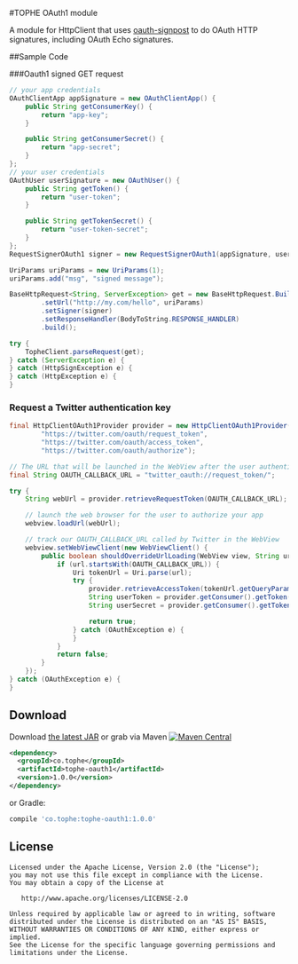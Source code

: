 #TOPHE OAuth1 module

A module for HttpClient that uses [oauth-signpost][1] to do OAuth HTTP signatures, including OAuth Echo signatures.

##Sample Code

###Oauth1 signed GET request

```java
// your app credentials
OAuthClientApp appSignature = new OAuthClientApp() {
    public String getConsumerKey() {
        return "app-key";
    }

    public String getConsumerSecret() {
        return "app-secret";
    }
};
// your user credentials
OAuthUser userSignature = new OAuthUser() {
    public String getToken() {
        return "user-token";
    }

    public String getTokenSecret() {
        return "user-token-secret";
    }
};
RequestSignerOAuth1 signer = new RequestSignerOAuth1(appSignature, userSignature);

UriParams uriParams = new UriParams(1);
uriParams.add("msg", "signed message");

BaseHttpRequest<String, ServerException> get = new BaseHttpRequest.Builder<String, ServerException>()
        .setUrl("http://my.com/hello", uriParams)
        .setSigner(signer)
        .setResponseHandler(BodyToString.RESPONSE_HANDLER)
        .build();

try {
    TopheClient.parseRequest(get);
} catch (ServerException e) {
} catch (HttpSignException e) {
} catch (HttpException e) {
}
```

### Request a Twitter authentication key
```java
final HttpClientOAuth1Provider provider = new HttpClientOAuth1Provider(appSignature,
        "https://twitter.com/oauth/request_token",
        "https://twitter.com/oauth/access_token",
        "https://twitter.com/oauth/authorize");

// The URL that will be launched in the WebView after the user authenticates successfully
final String OAUTH_CALLBACK_URL = "twitter_oauth://request_token/";

try {
    String webUrl = provider.retrieveRequestToken(OAUTH_CALLBACK_URL);

    // launch the web browser for the user to authorize your app
    webview.loadUrl(webUrl);

    // track our OAUTH_CALLBACK_URL called by Twitter in the WebView
    webview.setWebViewClient(new WebViewClient() {
        public boolean shouldOverrideUrlLoading(WebView view, String url) {
            if (url.startsWith(OAUTH_CALLBACK_URL)) {
                Uri tokenUrl = Uri.parse(url);
                try {
                    provider.retrieveAccessToken(tokenUrl.getQueryParameter("oauth_verifier"));
                    String userToken = provider.getConsumer().getToken();
                    String userSecret = provider.getConsumer().getTokenSecret();

                    return true;
                } catch (OAuthException e) {
                }
            }
            return false;
        }
    });
} catch (OAuthException e) {
}
```

## Download

Download [the latest JAR][2] or grab via Maven [![Maven Central](https://maven-badges.herokuapp.com/maven-central/co.tophe/tophe-oauth1/badge.svg?style=flat)](https://maven-badges.herokuapp.com/maven-central/co.tophe/tophe-oauth1)
```xml
<dependency>
  <groupId>co.tophe</groupId>
  <artifactId>tophe-oauth1</artifactId>
  <version>1.0.0</version>
</dependency>
```
or Gradle:
```groovy
compile 'co.tophe:tophe-oauth1:1.0.0'
```

## License

    Licensed under the Apache License, Version 2.0 (the "License");
    you may not use this file except in compliance with the License.
    You may obtain a copy of the License at

       http://www.apache.org/licenses/LICENSE-2.0

    Unless required by applicable law or agreed to in writing, software
    distributed under the License is distributed on an "AS IS" BASIS,
    WITHOUT WARRANTIES OR CONDITIONS OF ANY KIND, either express or implied.
    See the License for the specific language governing permissions and
    limitations under the License.

[1]: https://code.google.com/p/oauth-signpost/
[2]: https://search.maven.org/remote_content?g=co.tophe&a=tophe-oauth1&v=LATEST
